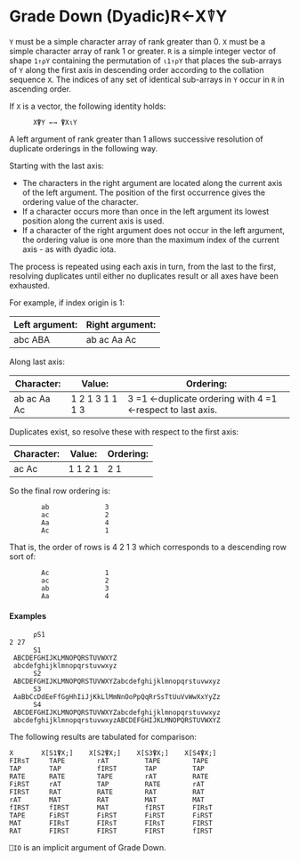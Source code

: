 




<h1 class="heading"><span class="name">Grade Down (Dyadic)</span><span class="command">R←X⍒Y</span></h1>

`Y` must be a simple character array of rank greater than 0.  `X` must be a simple character array of rank 1 or greater.  `R` is a simple integer vector of shape `1↑⍴Y` containing the permutation of `⍳1↑⍴Y` that places the sub-arrays of `Y` along the first axis in descending order according to the collation sequence `X`.  The indices of any set of identical sub-arrays in `Y` occur in `R` in ascending order.


If `X` is a vector, the following identity holds:
```apl
      X⍒Y ←→ ⍒X⍳Y
```




A left argument of rank greater than 1 allows successive resolution of duplicate orderings in the following way.


Starting with the last axis:

- The characters in the right argument are located along the current axis of the left argument.  The position of the first occurrence gives the ordering value of the character.
- If a character occurs more than once in the left argument its lowest position along the current axis is used.
- If a character of the right argument does not occur in the left argument, the ordering value is one more than the maximum index of the current axis - as with dyadic iota.

The process is repeated using each axis in turn, from the last to the first, resolving duplicates until either no duplicates result or all axes have been exhausted.




For example, if index origin is 1:


| Left argument: | Right argument: |
| --- | ---  |
| abc ABA | ab ac Aa Ac |




Along last axis:


| Character: | Value: | Ordering: |
| --- | --- | ---  |
| ab ac Aa Ac | 1 2 1 3 1 1 1 3 | 3 =1   <-duplicate ordering with 4 =1   <-respect to last axis. |




Duplicates exist, so resolve these with respect to the first axis:


| Character: | Value: | Ordering: |
| --- | --- | ---  |
| ac Ac | 1 1 2 1 | 2 1 |




So the final row ordering is:
```apl
        ab              3
        ac              2
        Aa              4
        Ac              1
```




That is, the order of rows is 4 2 1 3 which corresponds to a descending row sort of:
```apl
        Ac              1
        ac              2
        ab              3
        Aa              4
```


#### Examples
```apl
      ⍴S1
2 27
      S1
 ABCDEFGHIJKLMNOPQRSTUVWXYZ
 abcdefghijklmnopqrstuvwxyz
      S2
 ABCDEFGHIJKLMNOPQRSTUVWXYZabcdefghijklmnopqrstuvwxyz
      S3
 AaBbCcDdEeFfGgHhIiJjKkLlMmNnOoPpQqRrSsTtUuVvWwXxYyZz
      S4
 ABCDEFGHIJKLMNOPQRSTUVWXYZabcdefghijklmnopqrstuvwxyz
 abcdefghijklmnopqrstuvwxyzABCDEFGHIJKLMNOPQRSTUVWXYZ
```


The following results are tabulated for comparison:
```apl
X       X[S1⍒X;]    X[S2⍒X;]    X[S3⍒X;]    X[S4⍒X;]
FIRsT     TAPE        rAT         TAPE        TAPE
TAP       TAP         fIRST       TAP         TAP
RATE      RATE        TAPE        rAT         RATE
FiRST     rAT         TAP         RATE        rAT
FIRST     RAT         RATE        RAT         RAT
rAT       MAT         RAT         MAT         MAT
fIRST     fIRST       MAT         fIRST       FIRsT
TAPE      FiRST       FiRST       FiRST       FiRST
MAT       FIRsT       FIRsT       FIRsT       FIRST
RAT       FIRST       FIRST       FIRST       fIRST
```


`⎕IO` is an implicit argument of Grade Down.


